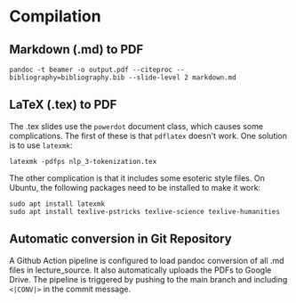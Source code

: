 # Compilation

## Markdown (.md) to PDF

```
pandoc -t beamer -o output.pdf --citeproc --bibliography=bibliography.bib --slide-level 2 markdown.md
```

## LaTeX (.tex) to PDF

The .tex slides use the `powerdot` document class, which causes some complications.
The first of these is that `pdflatex` doesn't work. One solution is to use
`latexmk`:

```
latexmk -pdfps nlp_3-tokenization.tex
```

The other complication is that it includes some esoteric style files. On Ubuntu,
the following packages need to be installed to make it work:

```
sudo apt install latexmk
sudo apt install texlive-pstricks texlive-science texlive-humanities
```

## Automatic conversion in Git Repository

A Github Action pipeline is configured to load pandoc conversion of all .md files in lecture_source. It also automatically uploads the PDFs to Google Drive. The pipeline is triggered by pushing to the main branch and including `<|CONV|>` in the commit message.
